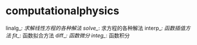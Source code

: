 # computationalphysics
linalg_*:
    求解线性方程的各种解法
solve_*:
    求方程的各种解法
interp_*:
    函数插值方法
fit_*:
    函数拟合方法
diff_*:
    函数微分
integ_*:
    函数积分
